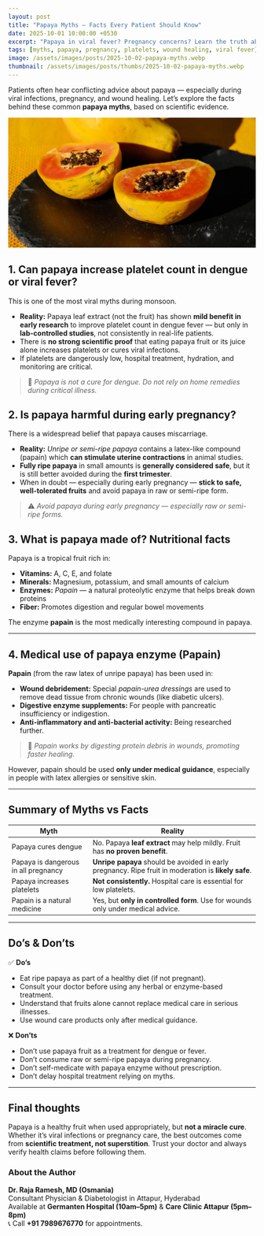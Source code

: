 ```yaml
---
layout: post
title: "Papaya Myths — Facts Every Patient Should Know"
date: 2025-10-01 10:00:00 +0530
excerpt: "Papaya in viral fever? Pregnancy concerns? Learn the truth about papaya, its enzymes, wound healing use, and common myths that mislead patients."
tags: [myths, papaya, pregnancy, platelets, wound healing, viral fever]
image: /assets/images/posts/2025-10-02-papaya-myths.webp
thumbnail: /assets/images/posts/thumbs/2025-10-02-papaya-myths.webp
---
```


Patients often hear conflicting advice about papaya — especially during viral infections, pregnancy, and wound healing. Let’s explore the facts behind these common **papaya myths**, based on scientific evidence.

![Papaya Myths](/assets/images/posts/2025-10-02-papaya-myths.webp)

## 1. Can papaya increase platelet count in dengue or viral fever?

This is one of the most viral myths during monsoon.

- **Reality:** Papaya leaf extract (not the fruit) has shown **mild benefit in early research** to improve platelet count in dengue fever — but only in **lab-controlled studies**, not consistently in real-life patients.
- There is **no strong scientific proof** that eating papaya fruit or its juice alone increases platelets or cures viral infections.
- If platelets are dangerously low, hospital treatment, hydration, and monitoring are critical.

> 📌 *Papaya is not a cure for dengue. Do not rely on home remedies during critical illness.*

## 2. Is papaya harmful during early pregnancy?

There is a widespread belief that papaya causes miscarriage.

- **Reality:** *Unripe or semi-ripe papaya* contains a latex-like compound (papain) which **can stimulate uterine contractions** in animal studies.
- **Fully ripe papaya** in small amounts is **generally considered safe**, but it is still better avoided during the **first trimester**.
- When in doubt — especially during early pregnancy — **stick to safe, well-tolerated fruits** and avoid papaya in raw or semi-ripe form.

> ⚠️ *Avoid papaya during early pregnancy — especially raw or semi-ripe forms.*

## 3. What is papaya made of? Nutritional facts

Papaya is a tropical fruit rich in:

- **Vitamins:** A, C, E, and folate
- **Minerals:** Magnesium, potassium, and small amounts of calcium
- **Enzymes:** *Papain* — a natural proteolytic enzyme that helps break down proteins
- **Fiber:** Promotes digestion and regular bowel movements

The enzyme **papain** is the most medically interesting compound in papaya.

---

## 4. Medical use of papaya enzyme (Papain)

**Papain** (from the raw latex of unripe papaya) has been used in:

- **Wound debridement:** Special *papain-urea dressings* are used to remove dead tissue from chronic wounds (like diabetic ulcers).
- **Digestive enzyme supplements:** For people with pancreatic insufficiency or indigestion.
- **Anti-inflammatory and anti-bacterial activity:** Being researched further.

> 🧬 *Papain works by digesting protein debris in wounds, promoting faster healing.*

However, papain should be used **only under medical guidance**, especially in people with latex allergies or sensitive skin.

---

## Summary of Myths vs Facts

| Myth | Reality |
|------|---------|
| Papaya cures dengue | No. Papaya **leaf extract** may help mildly. Fruit has **no proven benefit**. |
| Papaya is dangerous in all pregnancy | **Unripe papaya** should be avoided in early pregnancy. Ripe fruit in moderation is **likely safe**. |
| Papaya increases platelets | **Not consistently.** Hospital care is essential for low platelets. |
| Papain is a natural medicine | Yes, but **only in controlled form**. Use for wounds only under medical advice. |

---

## Do’s & Don’ts

✅ **Do’s**  
- Eat ripe papaya as part of a healthy diet (if not pregnant).  
- Consult your doctor before using any herbal or enzyme-based treatment.  
- Understand that fruits alone cannot replace medical care in serious illnesses.  
- Use wound care products only after medical guidance.

❌ **Don’ts**  
- Don’t use papaya fruit as a treatment for dengue or fever.  
- Don’t consume raw or semi-ripe papaya during pregnancy.  
- Don’t self-medicate with papaya enzyme without prescription.  
- Don’t delay hospital treatment relying on myths.

---

## Final thoughts

Papaya is a healthy fruit when used appropriately, but **not a miracle cure**. Whether it’s viral infections or pregnancy care, the best outcomes come from **scientific treatment, not superstition**. Trust your doctor and always verify health claims before following them.

### About the Author
**Dr. Raja Ramesh, MD (Osmania)**  
Consultant Physician & Diabetologist in Attapur, Hyderabad  
Available at **Germanten Hospital (10am–5pm)** & **Care Clinic Attapur (5pm–8pm)**  
📞 Call **+91 7989676770** for appointments.

